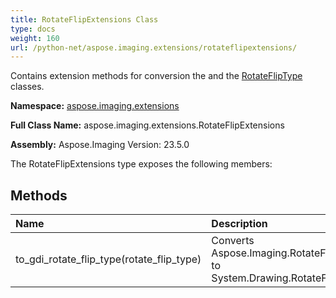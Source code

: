 ```yaml
---
title: RotateFlipExtensions Class
type: docs
weight: 160
url: /python-net/aspose.imaging.extensions/rotateflipextensions/
---
```


Contains extension methods for conversion the  and the [RotateFlipType](/imaging/python-net/aspose.imaging/rotatefliptype/) classes.

**Namespace:** [aspose.imaging.extensions](/imaging/python-net/aspose.imaging.extensions/)

**Full Class Name:** aspose.imaging.extensions.RotateFlipExtensions

**Assembly:**  Aspose.Imaging Version: 23.5.0

The RotateFlipExtensions type exposes the following members:
## **Methods**
|**Name**|**Description**|
| :- | :- |
|to_gdi_rotate_flip_type(rotate_flip_type)|Converts Aspose.Imaging.RotateFlipType to System.Drawing.RotateFlipType.|
